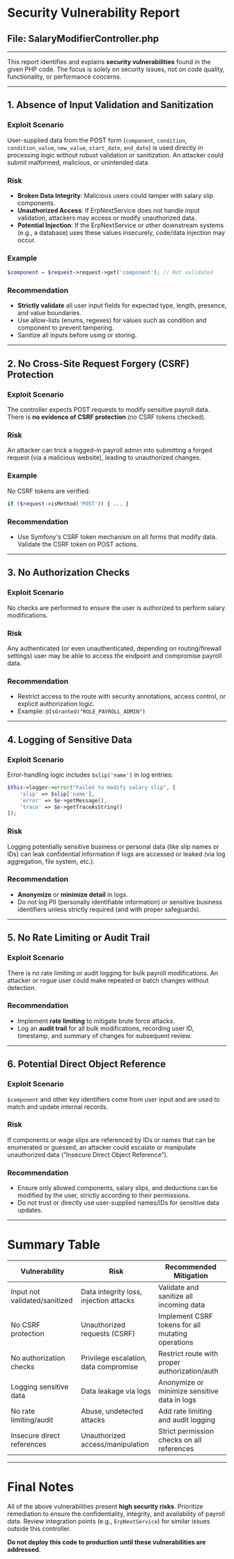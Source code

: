 # Security Vulnerability Report

## File: SalaryModifierController.php

---

This report identifies and explains **security vulnerabilities** found in the given PHP code. The focus is solely on security issues, not on code quality, functionality, or performance concerns.

---

## 1. Absence of Input Validation and Sanitization

### Exploit Scenario
User-supplied data from the POST form (`component`, `condition`, `condition_value`, `new_value`, `start_date`, `end_date`) is used directly in processing logic without robust validation or sanitization. An attacker could submit malformed, malicious, or unintended data.

### Risk
- **Broken Data Integrity**: Malicious users could tamper with salary slip components.
- **Unauthorized Access**: If ErpNextService does not handle input validation, attackers may access or modify unauthorized data.
- **Potential Injection**: If the ErpNextService or other downstream systems (e.g., a database) uses these values insecurely, code/data injection may occur.

### Example
```php
$component = $request->request->get('component'); // Not validated
```

### Recommendation
- **Strictly validate** all user input fields for expected type, length, presence, and value boundaries.
- Use allow-lists (enums, regexes) for values such as condition and component to prevent tampering.
- Sanitize all inputs before using or storing.

---

## 2. No Cross-Site Request Forgery (CSRF) Protection

### Exploit Scenario
The controller expects POST requests to modify sensitive payroll data. There is **no evidence of CSRF protection** (no CSRF tokens checked).

### Risk
An attacker can trick a logged-in payroll admin into submitting a forged request (via a malicious website), leading to unauthorized changes.

### Example
No CSRF tokens are verified:
```php
if ($request->isMethod('POST')) { ... }
```

### Recommendation
- Use Symfony's CSRF token mechanism on all forms that modify data. Validate the CSRF token on POST actions.

---

## 3. No Authorization Checks

### Exploit Scenario
No checks are performed to ensure the user is authorized to perform salary modifications.

### Risk
Any authenticated (or even unauthenticated, depending on routing/firewall settings) user may be able to access the endpoint and compromise payroll data.

### Recommendation
- Restrict access to the route with security annotations, access control, or explicit authorization logic.
- Example: `@IsGranted("ROLE_PAYROLL_ADMIN")`

---

## 4. Logging of Sensitive Data

### Exploit Scenario
Error-handling logic includes `$slip['name']` in log entries:

```php
$this->logger->error("Failed to modify salary slip", [
    'slip' => $slip['name'],
    'error' => $e->getMessage(),
    'trace' => $e->getTraceAsString()
]);
```

### Risk
Logging potentially sensitive business or personal data (like slip names or IDs) can leak confidential information if logs are accessed or leaked (via log aggregation, file system, etc.).

### Recommendation
- **Anonymize** or **minimize detail** in logs.
- Do not log PII (personally identifiable information) or sensitive business identifiers unless strictly required (and with proper safeguards).

---

## 5. No Rate Limiting or Audit Trail

### Exploit Scenario
There is no rate limiting or audit logging for bulk payroll modifications. An attacker or rogue user could make repeated or batch changes without detection.

### Recommendation
- Implement **rate limiting** to mitigate brute force attacks.
- Log an **audit trail** for all bulk modifications, recording user ID, timestamp, and summary of changes for subsequent review.

---

## 6. Potential Direct Object Reference

### Exploit Scenario
`$component` and other key identifiers come from user input and are used to match and update internal records.

### Risk
If components or wage slips are referenced by IDs or names that can be enumerated or guessed, an attacker could escalate or manipulate unauthorized data (“Insecure Direct Object Reference”).

### Recommendation
- Ensure only allowed components, salary slips, and deductions can be modified by the user, strictly according to their permissions.
- Do not trust or directly use user-supplied names/IDs for sensitive data updates.

---

# Summary Table

| Vulnerability                  | Risk                                      | Recommended Mitigation                             |
|------------------------------- |------------------------------------------ |---------------------------------------------------|
| Input not validated/sanitized  | Data integrity loss, injection attacks    | Validate and sanitize all incoming data            |
| No CSRF protection             | Unauthorized requests (CSRF)              | Implement CSRF tokens for all mutating operations  |
| No authorization checks        | Privilege escalation, data compromise     | Restrict route with proper authorization/auth      |
| Logging sensitive data         | Data leakage via logs                     | Anonymize or minimize sensitive data in logs       |
| No rate limiting/audit         | Abuse, undetected attacks                 | Add rate limiting and audit logging                |
| Insecure direct references     | Unauthorized access/manipulation          | Strict permission checks on all references         |

---

# Final Notes

All of the above vulnerabilities present **high security risks**. Prioritize remediation to ensure the confidentiality, integrity, and availability of payroll data. Review integration points (e.g., `ErpNextService`) for similar issues outside this controller.

**Do not deploy this code to production until these vulnerabilities are addressed.**